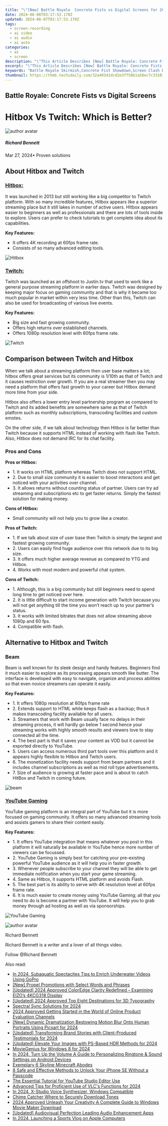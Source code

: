 ```yaml
---
title: "\"[New] Battle Royale  Concrete Fists vs Digital Screens for 2024\""
date: 2024-06-06T03:17:53.170Z
updated: 2024-06-07T03:17:53.170Z
tags: 
  - screen-recording
  - ai video
  - ai audio
  - ai auto
categories: 
  - ai
  - screen
description: "\"This Article Describes [New] Battle Royale: Concrete Fists vs Digital Screens for 2024\""
excerpt: "\"This Article Describes [New] Battle Royale: Concrete Fists vs Digital Screens for 2024\""
keywords: "Battle Royale Skirmish,Concrete Fist Showdown,Screen Clash Dynamics,Fists Versus Screens,Virtual Combat Arena,Digital vs Physical Rivalry,Online Brawl Insights"
thumbnail: https://thmb.techidaily.com/32a49341dcd2e3ff58b1a58ec7c331011d71244cd7c801847e191382a9daca3a.jpg
---
```


## Battle Royale: Concrete Fists vs Digital Screens

# Hitbox Vs Twitch: Which is Better?

![author avatar](https://images.wondershare.com/filmora/article-images/richard-bennett.jpg)

##### Richard Bennett

 Mar 27, 2024• Proven solutions

## About Hitbox and Twitch

### [Hitbox:](http://www.hitbox.tv/)

It was launched in 2013 but still working like a big competitor to Twitch platform. With so many incredible features, Hitbox appears like a superior streaming place but it still lakes in number of active users. HItbox appears easier to beginners as well as professionals and there are lots of tools inside to explore. Users can prefer to check tutorials to get complete idea about its capabilities.

**Key Features:**

* It offers 4K recording at 60fps frame rate.
* Consists of so many advanced editing tools.

![Hitbox ](https://images.wondershare.com/filmora/article-images/hitbox.jpg)

### [Twitch:](https://www.twitch.tv/)

Twitch was launched as an offshoot to Justin.tv that used to work like a general purpose streaming platform in earlier days. Twitch was designed by keeping major focus on gaming community and that is why it became too much popular in market within very less time. Other than this, Twitch can also be used for broadcasting of various live events.

**Key Features:**

* Big size and fast growing community.
* Offers high returns over established channels.
* Offers 1080p resolution level with 60fps frame rate.

![ Twitch](https://images.wondershare.com/filmora/article-images/twitch.jpg)

## Comparison between Twitch and Hitbox

When we talk about a streaming platform then user base matters a lot; hitbox offers great services but its community is 1/10th as that of Twitch and it causes restriction over growth. If you are a real streamer then you may need a platform that offers fast growth to your career but Hitbox demand more time from your side.

Hitbox also offers a lower entry level partnership program as compared to Twitch and its added benefits are somewhere same as that of Twitch platform such as monthly subscriptions, transcoding facilities and custom emotes.

On the other side, if we talk about technology then Hitbox is far better than Twitch because it supports HTML instead of working with flash like Twitch. Also, Hitbox does not demand IRC for its chat facility.

### Pros and Cons

**Pros or Hitbox:**

* 1\. It works on HTML platform whereas Twitch does not support HTML.
* 2\. Due to small size community it is easier to boost interactions and get noticed with your activities over channel.
* 3\. It allows returns without counting status of partner. Users can try ad streaming and subscriptions etc to get faster returns. Simply the fastest solution for making money.

**Cons of Hitbox:**

* Small community will not help you to grow like a creator.

**Pros of Twitch:**

* 1\. If we talk about size of user base then Twitch is simply the largest and fastest growing community.
* 2\. Users can easily find huge audience over this network due to its big size.
* 3\. It offers much higher average revenue as compared to YTG and Hitbox.
* 4\. Works with most modern and powerful chat system.

**Cons of Twitch:**

* 1\. Although, this is a big community but still beginners need to spend long time to get noticed over here.
* 2\. It is little difficult to start income generation with Twitch because you will not get anything till the time you won’t reach up to your partner’s status.
* 3\. It works with limited bitrates that does not allow streaming above 1080p and 60 fps.
* 4\. Compatible with flash.

## Alternative to Hitbox and Twitch

### Beam

Beam is well known for its sleek design and handy features. Beginners find it much easier to explore as its processing appears smooth like butter. The interface is developed with easy to navigate, organize and process abilities so that even novice streamers can operate it easily.

**Key Features:**

* 1\. It offers 1080p resolution at 60fps frame rate
* 2\. Extends support to HTML while keeps flash as a backup; thus it makes transcoding facility available for all users.
* 3\. Streamers that work with Beam usually face no delays in their streaming process, it will hardly go below 1 second hence your streaming works with highly smooth results and viewers love to stay connected all the time.
* 4\. The best part is that it saves your content as VOD but it cannot be exported directly to YouTube.
* 5\. Users can access numerous third part tools over this platform and it appears highly flexible to Hitbox and Twitch users.
* 6\. The monetization facility needs support from beam partners and it includes channel subscriptions as well as mid roll type advertisements.
* 7\. Size of audience is growing at faster pace and is about to catch HitBox and Twitch in coming future.

![ beam ](https://images.wondershare.com/filmora/article-images/beam.jpg)

### [YouTube Gaming](https://gaming.youtube.com/)

YouTube gaming platform is an integral part of YouTube but it is more focused on gaming community. It offers so many advanced streaming tools and assists gamers to share their content easily.

**Key Features:**

* 1\. It offers YouTube integration that means whatever you post in this platform it will naturally be available in YouTube hence more number of viewers can be focussed.
* 2\. YouTube Gaming is simply best for catching your pre-existing powerful YouTube audience as it will help you in faster growth.
* 3\. Whenever people subscribe to your channel they will be able to get immediate notification when you start your game streaming.
* 4\. Same as Hitbox, it supports HTML platform and avoids Flash.
* 5\. The best part is its ability to serve with 4K resolution level at 60fps frame rate.
* 6\. It is much easier to create money using YouTube Gaming; all that you need to do is become a partner with YouTube. It will help you to grab money through ad hosting as well as via sponsorships.

![YouTube Gaming ](https://images.wondershare.com/filmora/article-images/youtube-gaming.jpg)

![author avatar](https://images.wondershare.com/filmora/article-images/richard-bennett.jpg)

Richard Bennett

Richard Bennett is a writer and a lover of all things video.

Follow @Richard Bennett


<ins class="adsbygoogle"
     style="display:block"
     data-ad-format="autorelaxed"
     data-ad-client="ca-pub-7571918770474297"
     data-ad-slot="1223367746"></ins>



<ins class="adsbygoogle"
     style="display:block"
     data-ad-client="ca-pub-7571918770474297"
     data-ad-slot="8358498916"
     data-ad-format="auto"
     data-full-width-responsive="true"></ins>


<span class="atpl-alsoreadstyle">Also read:</span>
<div><ul>
<li><a href="https://vp-tips.techidaily.com/in-2024-subaquatic-spectacites-tips-to-enrich-underwater-videos-using-gopro/"><u>In 2024, Subaquatic Spectacites  Tips to Enrich Underwater Videos Using GoPro</u></a></li>
<li><a href="https://vp-tips.techidaily.com/new-propel-promotions-with-select-words-and-phrases/"><u>[New] Propel Promotions with Select Words and Phrases</u></a></li>
<li><a href="https://vp-tips.techidaily.com/updated-2024-approved-coloredge-clarity-redefined-examining-eizos-4kcg318-display/"><u>[Updated] 2024 Approved  ColorEdge Clarity Redefined – Examining EIZO’s 4KCG318 Display</u></a></li>
<li><a href="https://vp-tips.techidaily.com/updated-2024-approved-top-eight-destinations-for-3d-typography/"><u>[Updated] 2024 Approved  Top Eight Destinations for 3D Typography</u></a></li>
<li><a href="https://vp-tips.techidaily.com/spectral-sync-solutions-for-2024/"><u>Spectral Sync Solutions for 2024</u></a></li>
<li><a href="https://vp-tips.techidaily.com/2024-approved-getting-started-in-the-world-of-online-product-evaluation-channels/"><u>2024 Approved  Getting Started in the World of Online Product Evaluation Channels</u></a></li>
<li><a href="https://vp-tips.techidaily.com/new-dynamic-dramatization-bestowing-motion-blur-onto-human-portraits-using-picsart-for-2024/"><u>[New] Dynamic Dramatization  Bestowing Motion Blur Onto Human Portraits Using Picsart for 2024</u></a></li>
<li><a href="https://vp-tips.techidaily.com/updated-transforming-brand-stories-with-client-produced-testimonials-for-2024/"><u>[Updated] Transforming Brand Stories with Client-Produced Testimonials for 2024</u></a></li>
<li><a href="https://vp-tips.techidaily.com/updated-elevate-your-images-with-ps-based-hdr-methods-for-2024/"><u>[Updated] Elevate Your Images with PS-Based HDR Methods for 2024</u></a></li>
<li><a href="https://vp-tips.techidaily.com/moviegenius-for-windows-8-for-2024/"><u>MovieGenius for Windows 8 for 2024</u></a></li>
<li><a href="https://some-approaches.techidaily.com/in-2024-turn-up-the-volume-a-guide-to-personalizing-ringtone-and-sound-settings-on-android-devices/"><u>In 2024, Turn Up the Volume  A Guide to Personalizing Ringtone & Sound Settings on Android Devices</u></a></li>
<li><a href="https://screen-mirroring-recording.techidaily.com/exemplary-6-skyline-minecraft-abodes/"><u>Exemplary 6 Skyline Minecraft Abodes</u></a></li>
<li><a href="https://ios-unlock.techidaily.com/8-safe-and-effective-methods-to-unlock-your-iphone-se-without-a-passcode-by-drfone-ios/"><u>8 Safe and Effective Methods to Unlock Your iPhone SE Without a Passcode</u></a></li>
<li><a href="https://youtube-videos.techidaily.com/the-essential-tutorial-for-youtube-studio-editor-use/"><u>The Essential Tutorial for YouTube Studio Editor Use</u></a></li>
<li><a href="https://extra-resources.techidaily.com/advanced-tips-for-proficient-use-of-vlcs-functions-for-2024/"><u>Advanced Tips for Proficient Use of VLC's Functions for 2024</u></a></li>
<li><a href="https://desktop-recording.techidaily.com/in-2024-x-studio-voice-synthesizer-windows-compatible/"><u>In 2024, X-Studio Voice Synthesizer, Windows Compatible</u></a></li>
<li><a href="https://extra-tips.techidaily.com/chime-catcher-where-to-securely-download-tones/"><u>Chime Catcher  Where to Securely Download Tones</u></a></li>
<li><a href="https://video-ai-editor.techidaily.com/2024-approved-unleash-your-creativity-a-complete-guide-to-windows-movie-maker-download/"><u>2024 Approved Unleash Your Creativity A Complete Guide to Windows Movie Maker Download</u></a></li>
<li><a href="https://youtube-clips.techidaily.com/updated-audiovisual-perfection-leading-audio-enhancement-apps/"><u>[Updated] Audiovisual Perfection  Leading Audio Enhancement Apps</u></a></li>
<li><a href="https://youtube-stream.techidaily.com/in-2024-launching-a-sports-vlog-on-apple-computers/"><u>In 2024, Launching a Sports Vlog on Apple Computers</u></a></li>
</ul></div>
